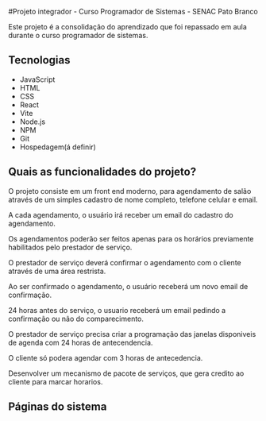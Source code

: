 #Projeto integrador - Curso Programador de Sistemas - SENAC Pato Branco

Este projeto é a consolidação do aprendizado que foi repassado em aula durante o curso programador de sistemas.

## Tecnologias 

- JavaScript
- HTML
- CSS
- React
- Vite
- Node.js
- NPM
- Git
- Hospedagem(á definir)

## Quais as funcionalidades do projeto?

O projeto consiste em um front end moderno, para agendamento de salão através de um simples cadastro de nome completo, telefone celular e email.

A cada agendamento, o usuário irá receber um email do cadastro do agendamento.

Os agendamentos poderão ser feitos apenas para os horários previamente habilitados pelo prestador de serviço.

O prestador de serviço deverá confirmar o agendamento com o cliente através de uma área restrista.

Ao ser confirmado o agendamento, o usuário receberá um novo email de confirmação.

24 horas antes do serviço, o usuario receberá um email pedindo a confirmação ou não do comparecimento.

O prestador de serviço precisa criar a programação das janelas disponiveis de agenda com 24 horas de antecendencia.

O cliente só podera agendar com 3 horas de antecedencia.

Desenvolver um mecanismo de pacote de serviços, que gera credito ao cliente para marcar horarios.


## Páginas do sistema 
